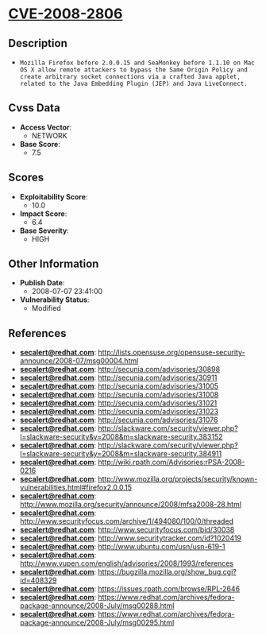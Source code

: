 
# [CVE-2008-2806](http://lists.opensuse.org/opensuse-security-announce/2008-07/msg00004.html)

## Description

- `Mozilla Firefox before 2.0.0.15 and SeaMonkey before 1.1.10 on Mac OS X allow remote attackers to bypass the Same Origin Policy and create arbitrary socket connections via a crafted Java applet, related to the Java Embedding Plugin (JEP) and Java LiveConnect.`

## Cvss Data

- **Access Vector**:
  - NETWORK
- **Base Score**:
  - 7.5

## Scores

- **Exploitability Score**:
  - 10.0
- **Impact Score**:
  - 6.4
- **Base Severity**:
  - HIGH

## Other Information

- **Publish Date**:
  - 2008-07-07 23:41:00
- **Vulnerability Status**:
  - Modified

## References

- **secalert@redhat.com**: http://lists.opensuse.org/opensuse-security-announce/2008-07/msg00004.html
- **secalert@redhat.com**: http://secunia.com/advisories/30898
- **secalert@redhat.com**: http://secunia.com/advisories/30911
- **secalert@redhat.com**: http://secunia.com/advisories/31005
- **secalert@redhat.com**: http://secunia.com/advisories/31008
- **secalert@redhat.com**: http://secunia.com/advisories/31021
- **secalert@redhat.com**: http://secunia.com/advisories/31023
- **secalert@redhat.com**: http://secunia.com/advisories/31076
- **secalert@redhat.com**: http://slackware.com/security/viewer.php?l=slackware-security&y=2008&m=slackware-security.383152
- **secalert@redhat.com**: http://slackware.com/security/viewer.php?l=slackware-security&y=2008&m=slackware-security.384911
- **secalert@redhat.com**: http://wiki.rpath.com/Advisories:rPSA-2008-0216
- **secalert@redhat.com**: http://www.mozilla.org/projects/security/known-vulnerabilities.html#firefox2.0.0.15
- **secalert@redhat.com**: http://www.mozilla.org/security/announce/2008/mfsa2008-28.html
- **secalert@redhat.com**: http://www.securityfocus.com/archive/1/494080/100/0/threaded
- **secalert@redhat.com**: http://www.securityfocus.com/bid/30038
- **secalert@redhat.com**: http://www.securitytracker.com/id?1020419
- **secalert@redhat.com**: http://www.ubuntu.com/usn/usn-619-1
- **secalert@redhat.com**: http://www.vupen.com/english/advisories/2008/1993/references
- **secalert@redhat.com**: https://bugzilla.mozilla.org/show_bug.cgi?id=408329
- **secalert@redhat.com**: https://issues.rpath.com/browse/RPL-2646
- **secalert@redhat.com**: https://www.redhat.com/archives/fedora-package-announce/2008-July/msg00288.html
- **secalert@redhat.com**: https://www.redhat.com/archives/fedora-package-announce/2008-July/msg00295.html
